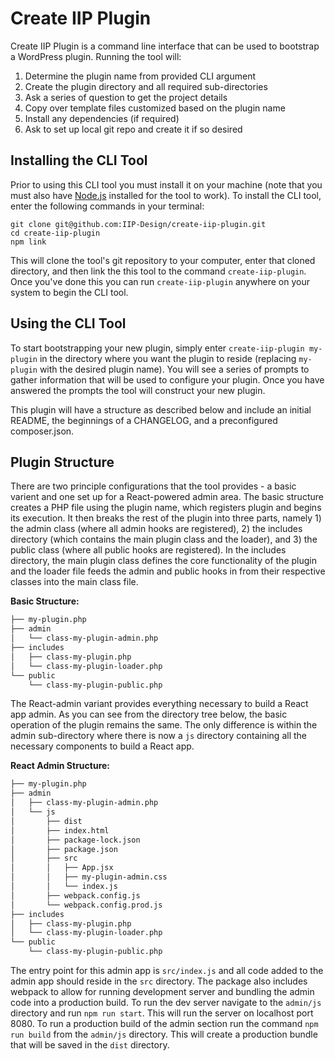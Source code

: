 # Create IIP Plugin

Create IIP Plugin is a command line interface that can be used to bootstrap a WordPress plugin. Running the tool will:

1. Determine the plugin name from provided CLI argument
1. Create the plugin directory and all required sub-directories
1. Ask a series of question to get the project details
1. Copy over template files customized based on the plugin name
1. Install any dependencies (if required)
1. Ask to set up local git repo and create it if so desired

## Installing the CLI Tool

Prior to using this CLI tool you must install it on your machine (note that you must also have [Node.js](https://nodejs.org/en/) installed for the tool to work). To install the CLI tool, enter the following commands in your terminal:

```
git clone git@github.com:IIP-Design/create-iip-plugin.git
cd create-iip-plugin
npm link
```

This will clone the tool's git repository to your computer, enter that cloned directory, and then link the this tool to the command `create-iip-plugin`. Once you've done this you can run `create-iip-plugin` anywhere on your system to begin the CLI tool.

## Using the CLI Tool

To start bootstrapping your new plugin, simply enter `create-iip-plugin my-plugin` in the directory where you want the plugin to reside (replacing `my-plugin` with the desired plugin name). You will see a series of prompts to gather information that will be used to configure your plugin. Once you have answered the prompts the tool will construct your new plugin.

This plugin will have a structure as described below and include an initial README, the beginnings of a CHANGELOG, and a preconfigured composer.json.

## Plugin Structure

There are two principle configurations that the tool provides - a basic varient and one set up for a React-powered admin area. The basic structure creates a PHP file using the plugin name, which registers plugin and begins its execution. It then breaks the rest of the plugin into three parts, namely 1) the admin class (where all admin hooks are registered), 2) the includes directory (which contains the main plugin class and the loader), and 3) the public class (where all public hooks are registered). In the includes directory, the main plugin class defines the core functionality of the plugin and the loader file feeds the admin and public hooks in from their respective classes into the main class file.

**Basic Structure:**
```bash
├── my-plugin.php
├── admin
│   └── class-my-plugin-admin.php
├── includes
│   ├── class-my-plugin.php
│   └── class-my-plugin-loader.php
└── public
    └── class-my-plugin-public.php
```

The React-admin variant provides everything necessary to build a React app admin. As you can see from the directory tree below, the basic operation of the plugin remains the same. The only difference is within the admin sub-directory where there is now a `js` directory containing all the necessary components to build a React app.

**React Admin Structure:**
```bash
├── my-plugin.php
├── admin
│   ├── class-my-plugin-admin.php
│   └── js
│       ├── dist
│       ├── index.html
│       ├── package-lock.json
│       ├── package.json
│       ├── src
│       │   ├── App.jsx
│       │   ├── my-plugin-admin.css
│       │   └── index.js
│       ├── webpack.config.js
│       └── webpack.config.prod.js
├── includes
│   ├── class-my-plugin.php
│   └── class-my-plugin-loader.php
└── public
    └── class-my-plugin-public.php
```

The entry point for this admin app is `src/index.js` and all code added to the admin app should reside in the `src` directory. The package also includes webpack to allow for running development server and bundling the admin code into a production build. To run the dev server navigate to the `admin/js` directory and run `npm run start`. This will run the server on localhost port 8080. To run a production build of the admin section run the command `npm run build` from the `admin/js` directory. This will create a production bundle that will be saved in the `dist` directory.